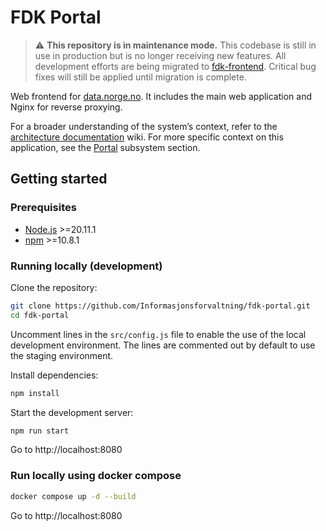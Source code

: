 # FDK Portal

> ⚠️ **This repository is in maintenance mode.**
> This codebase is still in use in production but is no longer receiving new features. All development efforts are 
> being migrated to [fdk-frontend](https://github.com/Informasjonsforvaltning/fdk-frontend). Critical bug fixes will 
> still be applied until migration is complete.

Web frontend for [data.norge.no](https://data.norge.no/). It includes the main web application and Nginx for reverse 
proxying. 

For a broader understanding of the system’s context, refer to the [architecture documentation](https://github.com/Informasjonsforvaltning/architecture-documentation) wiki. For more specific
context on this application, see the [Portal](https://github.com/Informasjonsforvaltning/architecture-documentation/wiki/Architecture-documentation#portal) subsystem section.

## Getting started

### Prerequisites
- [Node.js](https://nodejs.org/en/download/) >=20.11.1
- [npm](https://www.npmjs.com/get-npm) >=10.8.1

### Running locally (development)

Clone the repository:

```bash
git clone https://github.com/Informasjonsforvaltning/fdk-portal.git
cd fdk-portal
```

Uncomment lines in the `src/config.js` file to enable the use of the local development environment. The lines are commented out by default to use the staging environment.

Install dependencies:

```bash
npm install
```

Start the development server:

```bash
npm run start
```

Go to http://localhost:8080

### Run locally using docker compose
```bash
docker compose up -d --build
```

Go to http://localhost:8080
